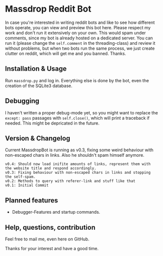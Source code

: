 # Massdrop Reddit Bot
In case you're interested in writing reddit bots and like to see how different bots operate, you can view and preview this bot here. Please respect my work and don't run it extensively on your own. This would spam under comments, since my bot is already hosted on a dedicated server. You can run it (please change the `self.comment` in the threading-class) and review it without problems, but when two bots run the same process, we just create clutter on reddit, which will get me and you banned. Thanks.

## Installation & Usage
Run `massdrop.py` and log in. Everything else is done by the bot, even the creatíon of the SQLite3 database.

## Debugging
I haven't written a proper debug-mode yet, so you might want to replace the `except: pass` passages with `self.close()`, which will print a traceback if needed. This might be depricated in the future.

## Version & Changelog
Current MassdropBot is running as v0.3, fixing some weird behaviour with non-escaped chars in links. Also he shouldn't spam himself anymore.
```
v0.4: Should now load inifite amounts of links, represent them with the website title and respond accordingly.
v0.3: Fixing behaviour with non-escaped chars in links and stopping the self-spam.
v0.2: Methods to query with referer-link and stuff like that
v0.1: Initial Commit
```

## Planned features
- Debugger-Features and startup commands.

## Help, questions, contribution
Feel free to mail me, even here on GitHub.

Thanks for your interest and have a good time.
